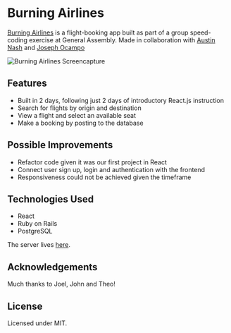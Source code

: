 # Burning Airlines

[Burning Airlines](https://burrrning-airlines.herokuapp.com/) is a flight-booking app built as part of a group speed-coding exercise at General Assembly. Made in collaboration with [Austin Nash](https://github.com/austinnash80) and [Joseph Ocampo](https://github.com/joseph-michael)

![Burning Airlines Screencapture](https://media.giphy.com/media/2tPsnd3ebnmU52106E/giphy.gif)
<br/>

## Features
* Built in 2 days, following just 2 days of introductory React.js instruction
* Search for flights by origin and destination
* View a flight and select an available seat
* Make a booking by posting to the database

## Possible Improvements
* Refactor code given it was our first project in React
* Connect user sign up, login and authentication with the frontend
* Responsiveness could not be achieved given the timeframe

## Technologies Used
* React
* Ruby on Rails
* PostgreSQL  

The server lives [here](https://github.com/amandytang/burning-airlines-server).

## Acknowledgements
Much thanks to Joel, John and Theo!

## License
Licensed under MIT.
